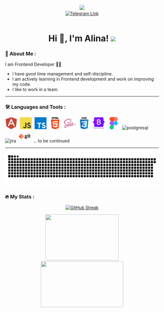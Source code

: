 <div id="header" align="center">
  <img src="https://media.giphy.com/media/26hiu3mZVquuykwhy/giphy.gif" width="200"/>

  <div id="badges">
    <a href="https://t.me/fedororova">
      <img src="https://img.shields.io/badge/Telegram-blue?style=for-the-badge&logo=telegram&logoColor=white" alt="Telegram Link"/>
    </a>
  </div>
  <img src="https://komarev.com/ghpvc/?username=fedororova&style=flat-square&color=blue" alt=""/>
  
  <h1>
    Hi 👋, I'm Alina!
    <img src="https://media.giphy.com/media/hvRJCLFzcasrR4ia7z/giphy.gif" width="30px"/>
  </h1>
</div>

### 💬 About Me :
I am Frontend Developer 🙋‍♀️
- I have good time management and self-discipline.
- I am actively learning in Frontend development and work on improving my code.
- I like to work in a team.
---

### 🛠️ Languages and Tools :
<div>
  <img src="https://github.com/devicons/devicon/blob/master/icons/angularjs/angularjs-plain.svg" title="Angular" alt="Angular" width="40" height="40"/>&nbsp;
  <img src="https://github.com/devicons/devicon/blob/master/icons/javascript/javascript-original.svg" title="JS" alt="JS" width="40" height="40"/>&nbsp;
  <img src="https://github.com/devicons/devicon/blob/master/icons/typescript/typescript-original.svg" title="TS" alt="TS" width="40" height="40"/>&nbsp;
  <img src="https://github.com/devicons/devicon/blob/master/icons/html5/html5-original-wordmark.svg" title="HTML5" alt="HTML" width="40" height="40"/>&nbsp;
  <img src="https://github.com/devicons/devicon/blob/master/icons/sass/sass-original.svg" title="Sass" alt="Sass" width="40" height="40"/>&nbsp;
  <img src="https://github.com/devicons/devicon/blob/master/icons/css3/css3-original-wordmark.svg" title="CSS3" alt="CSS3" width="40" height="40"/>&nbsp;
  <img src="https://github.com/devicons/devicon/blob/master/icons/bootstrap/bootstrap-original-wordmark.svg" title="Bootstrap" alt="Bootstrap" width="40" height="40"/>&nbsp; 
  <img src="https://github.com/devicons/devicon/blob/master/icons/figma/figma-original.svg" title="Figma" alt="Figma" width="40" height="40"/>&nbsp;
  <img src="https://cdn.jsdelivr.net/gh/devicons/devicon/icons/postgresql/postgresql-original-wordmark.svg" title="postgresql" alt="postgresql" width="40" height="40" />&nbsp;
  <img src="https://cdn.jsdelivr.net/gh/devicons/devicon/icons/jira/jira-original-wordmark.svg" title="jira" alt="jira" width="40" height="40" />&nbsp;
  <img src="https://github.com/devicons/devicon/blob/master/icons/git/git-original-wordmark.svg" title="Git" alt="Git" width="40" height="40"/>&nbsp;
  ... to be continued<br/>
</div>

---
<div align="left">

![snake gif](https://github.com/ValeriaKul/ValeriaKul/blob/main/github-contribution-grid-snake.svg)

</div>

### :fire: My Stats : 

<div align="center">

[![GitHub Streak](http://github-readme-streak-stats.herokuapp.com?user=fedororova&theme=highcontrast)](https://git.io/streak-stats) 

<img src="https://github-readme-stats.vercel.app/api/top-langs?username=fedororova&show_icons=true&locale=en&layout=compact" width="240"
        height="150" alt=""/>
<img src="https://github-readme-stats.vercel.app/api?username=fedororova&show_icons=true&locale=en" width="270" height="150"
        />
</div>
